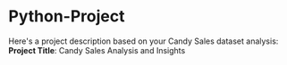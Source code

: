 # Python-Project
Here's a project description based on your Candy Sales dataset analysis:  **Project Title**: Candy Sales Analysis and Insights 
